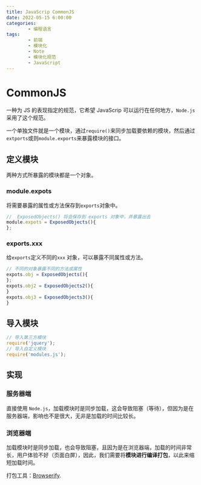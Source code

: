```yaml
---
title: JavaScrip CommonJS
date: 2022-05-15 6:00:00
categories:
        - 编程语言
tags:
        - 前端
        - 模块化
        - Note
        - 模块化规范
        - JavaScript
---
```


# CommonJS

一种为 JS 的表现指定的规范，它希望 JavaScrip 可以运行在任何地方，`Node.js`采用了这个规范。

一个单独文件就是一个模块，通过`require()`来同步加载要依赖的模块，然后通过`extports`或则`module.exports`来暴露模块的接口。

## 定义模块

两种方式所暴露的模块都是一个对象。

### module.expots

将需要暴露的属性或方法保存到`exports`对象中。

```js
//  ExposedObjects() 将会保存到 exports 对象中，并暴露出去
module.expots = ExposedObjects(){
};
```

### exports.xxx

给`exports`定义不同的`xxx` 对象，可以暴露不同属性或方法。

```js
// 不同的对象暴露不同的方法或属性
expots.obj = ExposedObjects(){
};
expots.obj2 = ExposedObjects2(){
}
expots.obj3 = ExposedObjects3(){
}
```

## 导入模块

```js
// 导入第三方模块
require('jquery');
// 导入自定义模块
require('modules.js');
```

## 实现

### 服务器端

直接使用 `Node.js`，加载模块时是同步加载，这会导致阻塞（等待），但因为是在服务器端，影响也不是很大，无非是加载的时间比较长。

### 浏览器端

加载模块时是同步加载，也会导致阻塞，且因为是在浏览器端，加载的时间非常长，用户体验不好（页面白屏），因此，我们需要将**模块进行编译打包**，以此来缩短加载时间。

打包工具：[Browserify](https://browserify.org/).
